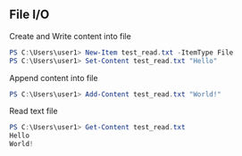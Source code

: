 ## File I/O
Create and Write content into file
```powershell
PS C:\Users\user1> New-Item test_read.txt -ItemType File
PS C:\Users\user1> Set-Content test_read.txt "Hello"
```

Append content into file
```powershell
PS C:\Users\user1> Add-Content test_read.txt "World!"
```

Read text file
```powershell
PS C:\Users\user1> Get-Content test_read.txt
Hello
World!
```
